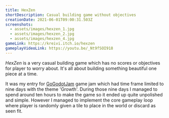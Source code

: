 ```yaml
---
title: HexZen
shortDescription: Casual building game without objectives
creationDate: 2021-06-01T09:00:31.503Z
screenshots:
  - assets/images/hexzen_1.jpg
  - assets/images/hexzen_2.jpg
  - assets/images/hexzen_4.jpg
gameLink: https://kreivi.itch.io/hexzen
gameplayVideoLink: https://youtu.be/_Nt9fSOI918
---
```

*HexZen* is a very casual building game which has no scores or objectives for player to worry about. It's all about building something beautiful one piece at a time.

It was my entry for [GoGodotJam](https://gogodotjam.com/) game jam which had time frame limited to nine days with the theme 'Growth'. During those nine days I managed to spend around ten hours to make the game so it ended up quite unpolished and simple. However I managed to implement the core gameplay loop where player is randomly given a tile to place in the world or discard as seen fit.